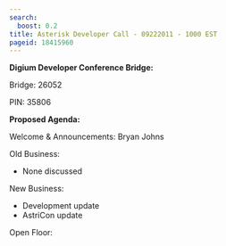 ```yaml
---
search:
  boost: 0.2
title: Asterisk Developer Call - 09222011 - 1000 EST
pageid: 18415960
---
```


**Digium Developer Conference Bridge:**


Bridge:  26052


PIN:  35806


**Proposed Agenda:**


Welcome & Announcements:  Bryan Johns


Old Business:


* None discussed


New Business:


* Development update
* AstriCon update


Open Floor:

